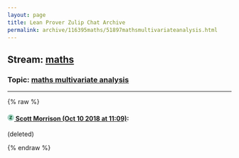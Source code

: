 ```yaml
---
layout: page
title: Lean Prover Zulip Chat Archive 
permalink: archive/116395maths/51897mathsmultivariateanalysis.html
---
```


## Stream: [maths](index.html)
### Topic: [maths  multivariate analysis](51897mathsmultivariateanalysis.html)

---


{% raw %}
#### [![Click to go to Zulip](../../assets/img/zulip2.png) Scott Morrison (Oct 10 2018 at 11:09)](https://leanprover.zulipchat.com/#narrow/stream/116395-maths/topic/maths%20%20multivariate%20analysis/near/135528589):
(deleted)


{% endraw %}
